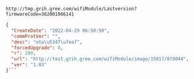 `http://tmp.grih.gree.com/wifiModule/Lastversion?firmwareCode=362001066141`

```json
{
  "CreateDate": "2022-04-29 06:50:50",
  "commProtVer": "",
  "desc": "ota\u5347\u7ea7",
  "forcedUpgrade": 0,
  "r": 200,
  "url": "http://test.grih.gree.com/wifiModule/image/15817/879044",
  "ver": "1.03"
}```